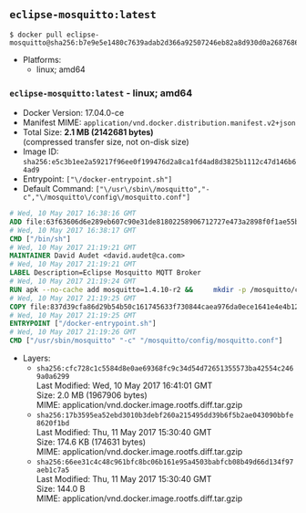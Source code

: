 ## `eclipse-mosquitto:latest`

```console
$ docker pull eclipse-mosquitto@sha256:b7e9e5e1480c7639adab2d366a92507246eb82a8d930d0a2687686e413178ed0
```

-	Platforms:
	-	linux; amd64

### `eclipse-mosquitto:latest` - linux; amd64

-	Docker Version: 17.04.0-ce
-	Manifest MIME: `application/vnd.docker.distribution.manifest.v2+json`
-	Total Size: **2.1 MB (2142681 bytes)**  
	(compressed transfer size, not on-disk size)
-	Image ID: `sha256:e5c3b1ee2a59217f96ee0f199476d2a8ca1fd4ad8d3825b1112c47d146b64ad9`
-	Entrypoint: `["\/docker-entrypoint.sh"]`
-	Default Command: `["\/usr\/sbin\/mosquitto","-c","\/mosquitto\/config\/mosquitto.conf"]`

```dockerfile
# Wed, 10 May 2017 16:38:16 GMT
ADD file:63f63606d6e289eb607c90e31de81802258906712727e473a2898f0f1ae55bb5 in / 
# Wed, 10 May 2017 16:38:17 GMT
CMD ["/bin/sh"]
# Wed, 10 May 2017 21:19:21 GMT
MAINTAINER David Audet <david.audet@ca.com>
# Wed, 10 May 2017 21:19:21 GMT
LABEL Description=Eclipse Mosquitto MQTT Broker
# Wed, 10 May 2017 21:19:24 GMT
RUN apk --no-cache add mosquitto=1.4.10-r2 &&     mkdir -p /mosquitto/config /mosquitto/data /mosquitto/log &&     cp /etc/mosquitto/mosquitto.conf /mosquitto/config &&     chown -R mosquitto:mosquitto /mosquitto
# Wed, 10 May 2017 21:19:25 GMT
COPY file:837d39cfa86d29b54b50c161745633f730844caea976da0ece1641e4e4b122aa in / 
# Wed, 10 May 2017 21:19:25 GMT
ENTRYPOINT ["/docker-entrypoint.sh"]
# Wed, 10 May 2017 21:19:26 GMT
CMD ["/usr/sbin/mosquitto" "-c" "/mosquitto/config/mosquitto.conf"]
```

-	Layers:
	-	`sha256:cfc728c1c5584d8e0ae69368fc9c34d54d72651355573ba42554c2469a0a6299`  
		Last Modified: Wed, 10 May 2017 16:41:01 GMT  
		Size: 2.0 MB (1967906 bytes)  
		MIME: application/vnd.docker.image.rootfs.diff.tar.gzip
	-	`sha256:17b3595ea52ebd3010b3debf260a215495dd39b6f5b2ae043090bbfe8620f1bd`  
		Last Modified: Thu, 11 May 2017 15:30:40 GMT  
		Size: 174.6 KB (174631 bytes)  
		MIME: application/vnd.docker.image.rootfs.diff.tar.gzip
	-	`sha256:66ee31c4c48c961bfc8bc06b161e95a4503babfcb08b49d66d134f97aeb1c7a5`  
		Last Modified: Thu, 11 May 2017 15:30:40 GMT  
		Size: 144.0 B  
		MIME: application/vnd.docker.image.rootfs.diff.tar.gzip
